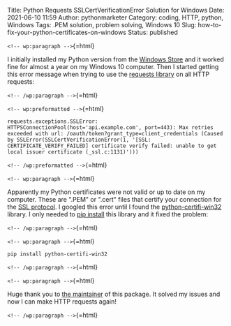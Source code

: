 Title: Python Requests SSLCertVerificationError Solution for Windows
Date: 2021-06-10 11:59
Author: pythonmarketer
Category: coding, HTTP, python, Windows
Tags: .PEM solution, problem solving, Windows 10
Slug: how-to-fix-your-python-certificates-on-windows
Status: published

`<!-- wp:paragraph -->`{=html}

I initially installed my Python version from the [Windows Store](https://www.microsoft.com/en-us/p/python-39/9p7qfqmjrfp7) and it worked fine for almost a year on my Windows 10 computer. Then I started getting this error message when trying to use the [requests library](https://docs.python-requests.org/en/master/user/advanced/#ssl-cert-verification) on all HTTP requests:

`<!-- /wp:paragraph -->`{=html}

`<!-- wp:preformatted -->`{=html}

``` wp-block-preformatted
requests.exceptions.SSLError: HTTPSConnectionPool(host='api.example.com', port=443): Max retries exceeded with url: /oauth/token?grant_type=client_credentials (Caused by SSLError(SSLCertVerificationError(1, '[SSL: CERTIFICATE_VERIFY_FAILED] certificate verify failed: unable to get local issuer certificate (_ssl.c:1131)')))
```

`<!-- /wp:preformatted -->`{=html}

`<!-- wp:paragraph -->`{=html}

Apparently my Python certificates were not valid or up to date on my computer. These are ".PEM" or ".cert" files that certify your connection for the [SSL protocol](https://www.ssl.com/faqs/faq-what-is-ssl/). I googled this error until I found the [python-certifi-win32](https://pypi.org/project/python-certifi-win32/) library. I only needed to [pip install](https://pythonmarketer.wordpress.com/2018/01/20/how-to-python-pip-install-new-libraries/) this library and it fixed the problem:

`<!-- /wp:paragraph -->`{=html}

`<!-- wp:paragraph -->`{=html}

`pip install python-certifi-win32`

`<!-- /wp:paragraph -->`{=html}

`<!-- wp:paragraph -->`{=html}

Huge thank you to [the maintainer](https://pypi.org/user/andrewleech/) of this package. It solved my issues and now I can make HTTP requests again!

`<!-- /wp:paragraph -->`{=html}
